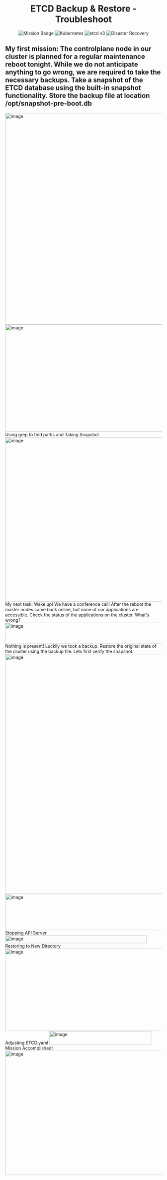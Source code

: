 <h1 align="center">ETCD Backup &amp; Restore - Troubleshoot</h1>
<p align="center"> <img alt="Mission Badge" src="https://img.shields.io/badge/Mission-Control%20Plane-blue" /> <img alt="Kubernetes" src="https://img.shields.io/badge/Kubernetes-Cluster-lightgrey" /> <img alt="etcd v3" src="https://img.shields.io/badge/etcd-v3-important" /> <img alt="Disaster Recovery" src="https://img.shields.io/badge/Disaster%20Recovery-Ready-success" /> </p>

<h2>My first mission: The controlplane node in our cluster is planned for a regular maintenance reboot tonight. While we do not anticipate anything to go wrong, we are required to take the necessary backups. Take a snapshot of the ETCD database using the built-in snapshot functionality. Store the backup file at location /opt/snapshot-pre-boot.db</h2>

<img width="1264" height="677" alt="image" src="https://github.com/user-attachments/assets/09988248-60f3-4f40-a732-d85e575ca9b8" />
<img width="855" height="344" alt="image" src="https://github.com/user-attachments/assets/82c4df69-91df-41a5-9829-0dd1f28893cb" />
Using grep to find paths and Taking Snapshot
<img width="1051" height="526" alt="image" src="https://github.com/user-attachments/assets/5eb8aea7-3a63-42d1-8eab-f8647472c53b" />
My next task: Wake up! We have a conference call! After the reboot the master nodes came back online, but none of our applications are accessible. Check the status of the applications on the cluster. What's wrong?
<img width="604" height="66" alt="image" src="https://github.com/user-attachments/assets/661a5742-d816-4d9f-bfeb-0b7fa482b91e" />
Nothing is present!
Luckily we took a backup. Restore the original state of the cluster using the backup file.
Lets first verify the snapshot:
<img width="1224" height="768" alt="image" src="https://github.com/user-attachments/assets/446317dc-c0bf-470b-92b2-147216aa47a6" />
<img width="744" height="116" alt="image" src="https://github.com/user-attachments/assets/847e608b-9133-4313-a5fd-e47aa8b6a779" />
Stopping API Server
<img width="455" height="25" alt="image" src="https://github.com/user-attachments/assets/cda9f269-9f66-4292-ad51-83f90a34c66a" />
Restoring to New Directory
<img width="1053" height="264" alt="image" src="https://github.com/user-attachments/assets/4719a39c-6269-4eda-ae4b-fcc5aa0fc1f8" />
Adjusting ETCD.yaml
<img width="328" height="43" alt="image" src="https://github.com/user-attachments/assets/c433c873-2b7d-465d-8c02-44ef4b8c36be" />
Mission Accomplished!
<img width="772" height="398" alt="image" src="https://github.com/user-attachments/assets/24fb4f77-8a38-4cd6-ace8-b76a419b56bd" />




